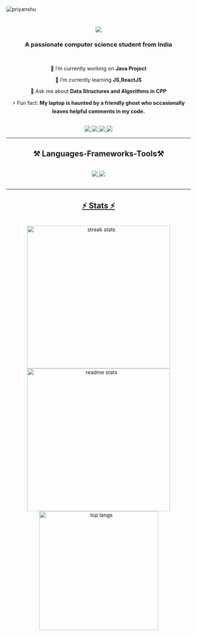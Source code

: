 <img src="https://komarev.com/ghpvc/?username=Priyanshu-2811&amp;label=Profile%20views&amp;color=0e75b6&amp;style=flat" alt="priyanshu">

<h1 align="center">
  <img src="https://readme-typing-svg.herokuapp.com?font=Righteous&size=35&center=true&vCenter=true&width=500&height=70&duration=4000&lines=Hi+There!👋;+I'm+Priyanshu+Tiwari!" />
</h1>
<h3 align="center">A passionate computer science student from India</h3>
<br/>
<div align="center">
  
  🔭 I’m currently working on **Java Project**
  
  🌱 I’m currently learning **JS,ReactJS**
  
  💬 Ask me about **Data Structures and Algorithms in CPP**
  
  ⚡ Fun fact: **My laptop is haunted by a friendly ghost who occasionally leaves helpful comments in my code.**
  
</div>

<br/>
<div align="center">
  <a href="mailto:priyanshutiwari2811@gmail.com">
    <img src="https://img.shields.io/badge/Gmail-333333?style=for-the-badge&logo=gmail&logoColor=red" target="_blank"/>
  </a>
  <a href="https://www.linkedin.com/in/priyanshu-tiwari-3b3b0524a" target="_blank">
    <img src="https://img.shields.io/badge/LinkedIn-0077B5?style=for-the-badge&logo=linkedin&logoColor=white" target="_blank"/>
  <a href="https://leetcode.com/u/priyanshu_2811" target="_blank">
    <img src="https://img.shields.io/badge/LeetCode-FFA116?style=for-the-badge&logo=leetcode&logoColor=black" />
  </a>
  <a href="https://www.codechef.com/users/priyanshu_2811" target="_blank">
    <img src="https://img.shields.io/badge/CodeChef-5B4638?style=for-the-badge&logo=codechef&logoColor=white" />
  </a>
</div> 

<hr/>
<h2 align="center">⚒ Languages-Frameworks-Tools⚒</h2>
<br/>
<div align="center">
  <a href="https://skillicons.dev">
    <img src="https://skillicons.dev/icons?i=cpp,java,python"/>
    <img src="https://skillicons.dev/icons?i=html,css,javascript,angular,mysql"/
  </a>
</div>
<br/>
<hr/>

<h2 align="center">⚡ Stats ⚡</h2>
<br>
<div align="center">
  <img width="390" src="https://github-readme-streak-stats.herokuapp.com/?user=Priyanshu-2811&theme=react&border_radius=10" alt="streak stats"/>
  <img width="390" src="https://github-readme-stats.vercel.app/api?username=Priyanshu-2811&count_private=true&show_icons=true&theme=react&border_radius=10" alt="readme stats" />
  <br/>
  <img width="325" align="center" src="https://github-readme-stats.vercel.app/api/top-langs/?username=Priyanshu-2811&hide=HTML&langs_count=8&layout=compact&theme=react&border_radius=10" alt="top langs" />
</div>

<br/><br/>



